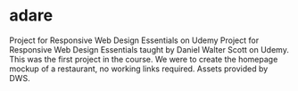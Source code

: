 # adare
Project for Responsive Web Design Essentials on Udemy
Project for Responsive Web Design Essentials taught by Daniel Walter Scott on Udemy. This was the first project in the course.  We were to create the homepage mockup of a restaurant, no working links required. Assets provided by DWS.
